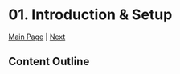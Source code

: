# 01. Introduction & Setup

[Main Page](/) | [Next](/02.%20Creating%20App,%20Scaffold,%20AppBar,%20Colours,%20Fonts/)

## Content Outline
